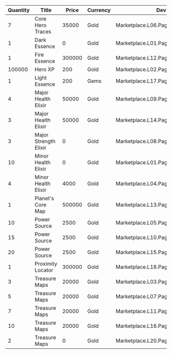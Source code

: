 | Quantity | Title | Price | Currency |  Dev Name |
| -------- | ----- | ----- | -------- |  -------- |
| 7 | Core Hero Traces | 35000 | Gold | Marketplace.L06.Page02.Token.09 |
| 1 | Dark Essence | 0 | Gold | Marketplace.L01.Page2.VIP5.FreeBonus.31 |
| 1 | Fire Essence | 300000 | Gold | Marketplace.L12.Page02.Reagent.12 |
| 100000 | Hero XP | 200 | Gold | Marketplace.L02.Page02.XP.02 |
| 1 | Light Essence | 200 | Gems | Marketplace.L17.Page02.Shard.13 |
| 4 | Major Health Elixir | 50000 | Gold | Marketplace.L09.Page02.MajorElixir.05 |
| 3 | Major Health Elixir | 50000 | Gold | Marketplace.L14.Page02.ElixirAll.06 |
| 3 | Major Strength Elixir | 0 | Gold | Marketplace.L08.Page02.Free.28 |
| 10 | Minor Health Elixir | 0 | Gold | Marketplace.L01.Page02.Free.06 |
| 4 | Minor Health Elixir | 4000 | Gold | Marketplace.L04.Page02.MinorElixir.05 |
| 1 | Planet's Core Map | 500000 | Gold | Marketplace.L13.Page02.MapsMisc.20 |
| 10 | Power Source | 2500 | Gold | Marketplace.L05.Page02.PowerSource.02 |
| 15 | Power Source | 2500 | Gold | Marketplace.L10.Page02.PowerSource.05 |
| 20 | Power Source | 2500 | Gold | Marketplace.L15.Page02.PowerSource.08 |
| 1 | Proximity Locator | 300000 | Gold | Marketplace.L18.Page02.Hero.05 |
| 3 | Treasure Maps | 20000 | Gold | Marketplace.L03.Page02.MapFragments.02 |
| 5 | Treasure Maps | 20000 | Gold | Marketplace.L07.Page02.MapFragments.06 |
| 7 | Treasure Maps | 20000 | Gold | Marketplace.L11.Page02.TreasureMap.02 |
| 10 | Treasure Maps | 20000 | Gold | Marketplace.L16.Page02.TreasureMap.05 |
| 2 | Treasure Maps | 0 | Gold | Marketplace.L20.Page02.Free.93 |
